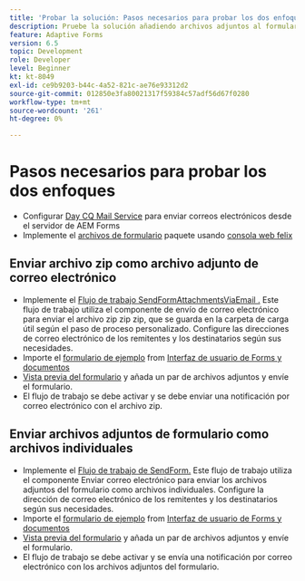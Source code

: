 ```yaml
---
title: 'Probar la solución: Pasos necesarios para probar los dos enfoques'
description: Pruebe la solución añadiendo archivos adjuntos al formulario y almacenando en déclencheur el flujo de trabajo para enviar el correo electrónico.
feature: Adaptive Forms
version: 6.5
topic: Development
role: Developer
level: Beginner
kt: kt-8049
exl-id: ce9b9203-b44c-4a52-821c-ae76e93312d2
source-git-commit: 012850e3fa80021317f59384c57adf56d67f0280
workflow-type: tm+mt
source-wordcount: '261'
ht-degree: 0%

---
```


# Pasos necesarios para probar los dos enfoques

* Configurar [Day CQ Mail Service](https://experienceleague.adobe.com/docs/experience-manager-65/administering/operations/notification.html?lang=en#configuring-the-mail-service) para enviar correos electrónicos desde el servidor de AEM Forms
* Implemente el [archivos de formulario](assets/formattachments.formattachments.core-1.0-SNAPSHOT.jar) paquete usando [consola web felix](http://localhost:4502/system/console/bundles)

## Enviar archivo zip como archivo adjunto de correo electrónico



* Implemente el [Flujo de trabajo SendFormAttachmentsViaEmail .](assets/zipped-form-attachments-model.zip) Este flujo de trabajo utiliza el componente de envío de correo electrónico para enviar el archivo zip zip zip, que se guarda en la carpeta de carga útil según el paso de proceso personalizado. Configure las direcciones de correo electrónico de los remitentes y los destinatarios según sus necesidades.
* Importe el [formulario de ejemplo](assets/zip-form-attachments-form.zip) from [Interfaz de usuario de Forms y documentos](http://localhost:4502/aem/forms.html/content/dam/formsanddocuments)
* [Vista previa del formulario](http://localhost:4502/content/dam/formsanddocuments/zippformattachments/jcr:content?wcmmode=disabled) y añada un par de archivos adjuntos y envíe el formulario.
* El flujo de trabajo se debe activar y se debe enviar una notificación por correo electrónico con el archivo zip.

## Enviar archivos adjuntos de formulario como archivos individuales

* Implemente el [Flujo de trabajo de SendForm.](assets/send-form-attachments-model.zip) Este flujo de trabajo utiliza el componente Enviar correo electrónico para enviar los archivos adjuntos del formulario como archivos individuales. Configure la dirección de correo electrónico de los remitentes y los destinatarios según sus necesidades.
* Importe el [formulario de ejemplo](assets/send-list-attachments-form.zip) from [Interfaz de usuario de Forms y documentos](http://localhost:4502/aem/forms.html/content/dam/formsanddocuments)
* [Vista previa del formulario](http://localhost:4502/content/dam/formsanddocuments/sendlistofattachments/jcr:content?wcmmode=disabled) y añada un par de archivos adjuntos y envíe el formulario.
* El flujo de trabajo se debe activar y se envía una notificación por correo electrónico con los archivos adjuntos del formulario.
